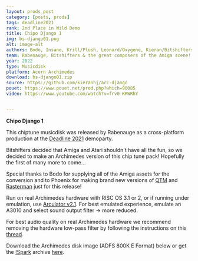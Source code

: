 ```yaml
---
layout: prods_post
category: [posts, prods]
tags: deadline2021
rank: 2nd Place in Wild Demo
title: Chipo Django 1
img: bs-django01.png
alt: image-alt
authors: Bodo, Insane, Krill/Plush, Leonard/Oxygene, Kieran/Bitshifters, Phoenix/Quantum, Titus, Virgill, Juice, Okeanos, Dalzey, Slash, Vedder, Curt Cool, Triance, Ma2e
team: Rabenauge, Bitshifters & the great composers of the Amiga scene!
year: 2022
type: Musicdisk
platform: Acorn Archimedes
download: bs-django01.zip
source: https://github.com/kieranhj/arc-django
pouet: https://www.pouet.net/prod.php?which=90085
video: https://www.youtube.com/watch?v=frv0-KRWRhY


---
```


**Chipo Django 1**

This chiptune musicdisk was released by Rabenauge as a cross-platform production at the [Deadline 2021](https://deadline.untergrund.net/2021/) demoparty.

Bitshifters decided that Amiga and Atari shouldn't have all the fun, so we decided to make an Archimedes version of this chip tune pack! Hopefully the first of many more to come...

Special thanks to Bodo for supplying all of the Amiga assets for the conversion and to Phoenix for making brand new versions of [QTM](http://www.pi-star.co.uk/qtm/) and [Rasterman](http://www.pi-star.co.uk/rasterman/) just for this release!

Run on real Archimedes hardware with RISC OS 3.1 or 2, or if running under emulation, use [Arculator v2.1](http://b-em.bbcmicro.com/arculator/). For best emulated experience, emulate an A3010 and select sound output filter -> more reduced.

For best audio quality on real Archimedes hardware we recommend removing the hardware low-pass filter by following the instructions on this [thread](https://stardot.org.uk/forums/viewtopic.php?f=16&t=13630).

Download the Archimedes disk image (ADFS 800K E Format) below or get the [!Spark](https://www.4corn.co.uk/articles/sparkplug/) archive [here](bs-django01,ddc).
